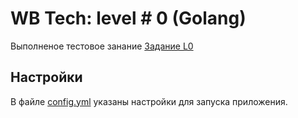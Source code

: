 # WB Tech: level # 0 (Golang)	


Выполненое тестовое занание [Задание L0](./docs/task.md)

## Настройки
В файле [config.yml](./config/config.yml) указаны настройки для запуска приложения.
